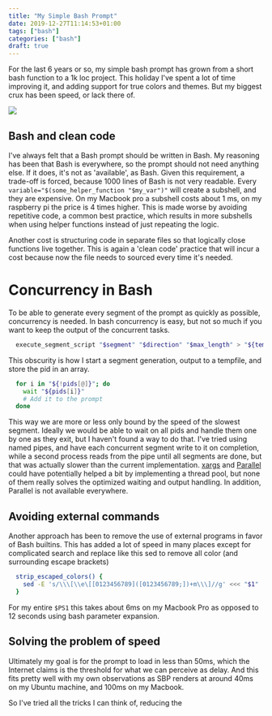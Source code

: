 ```yaml
---
title: "My Simple Bash Prompt"
date: 2019-12-27T11:14:53+01:00
tags: ["bash"]
categories: ["bash"]
draft: true
---
```


For the last 6 years or so, my simple bash prompt has grown from a short bash
function to a 1k loc project. This holiday I've spent a lot of time improving
it, and adding support for true colors and themes. But my biggest crux has been
speed, or lack there of.

<a href="https://asciinema.org/a/0efgJrqQJY2vH1XguXjX3xV1c" target="_blank"><img src="https://asciinema.org/a/0efgJrqQJY2vH1XguXjX3xV1c.svg" /></a>

## Bash and clean code
I've always felt that a Bash prompt should be written in Bash. My reasoning has
been that Bash is everywhere, so the prompt should not need anything else. If it
does, it's not as 'available', as Bash. Given this requirement, a trade-off
is forced, because 1000 lines of Bash is not very readable. Every
`variable="$(some_helper_function "$my_var")"` will create a subshell, and they
are expensive. On my Macbook pro a subshell costs about 1 ms, on my raspberry
pi the price is 4 times higher. This is made worse by avoiding repetitive code,
a common best practice, which results in more subshells when using helper
functions instead of just repeating the logic.

Another cost is structuring code in separate files so that logically close
functions live together. This is again a 'clean code' practice that will incur a
cost because now the file needs to sourced every time it's needed.



# Concurrency in Bash
To be able to generate every segment of the
prompt as quickly as possible, concurrency is needed. In bash concurrency is
easy, but not so much if you want to keep the output of the concurrent tasks.

```Bash
  execute_segment_script "$segment" "$direction" "$max_length" > "${tempdir}/${i}" & pids[i]=$!
```

This obscurity is how I start a segment generation, output to a tempfile, and
store the pid in an array.

```Bash
  for i in "${!pids[@]}"; do
    wait "${pids[i]}"
    # Add it to the prompt
  done
```

This way we are more or less only bound by the speed of the slowest segment.
Ideally we would be able to wait on all pids and handle them one by one as they
exit, but I haven't found a way to do that. I've tried using named pipes, and
have each concurrent segment write to it on completion, while a second process reads from the
pipe until all segments are done, but that was actually slower than the current
implementation. [xargs](https://stackoverflow.com/a/28358088/3503302) and
[Parallel](https://www.gnu.org/software/parallel/) could have potentially helped
a bit by implementing a thread pool, but none of them really solves the
optimized waiting and output handling. In addition, Parallel is not available
everywhere.


## Avoiding external commands
Another approach has been to remove the use of external programs in favor of
Bash builtins. This has added a lot of speed in many places except for
complicated search and replace like this sed to remove all color (and
surrounding escape brackets)

```Bash
  strip_escaped_colors() {
    sed -E 's/\\\[\\e\[[0123456789]([0123456789;])+m\\\]//g' <<< "$1"
  }
```
For my entire `$PS1` this takes about 6ms on my Macbook Pro as opposed to 12
seconds using bash parameter expansion.


## Solving the problem of speed
Ultimately my goal is for the prompt to load in less than 50ms, which the
Internet claims is the threshold for what we can perceive as delay. And this
fits pretty well with my own observations as SBP renders at around 40ms on my
Ubuntu machine, and 100ms on my Macbook.

So I've tried all the tricks I can think of, reducing the   
